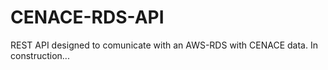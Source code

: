 # CENACE-RDS-API
REST API designed to comunicate with an AWS-RDS with CENACE data.
In construction...